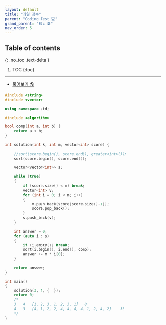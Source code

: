 ```yaml
---
layout: default
title: "과일 장수"
parent: "Coding Test 💻"
grand_parent: "Etc 🛠"
nav_order: 5
---
```


## Table of contents
{: .no_toc .text-delta }

1. TOC
{:toc}

---

* [풀어보기 🌎](https://school.programmers.co.kr/learn/courses/30/lessons/135808)

```cpp
#include <string>
#include <vector>

using namespace std;

#include <algorithm>

bool comp(int a, int b) {
	return a < b;
}

int solution(int k, int m, vector<int> score) {
	
	//sort(score.begin(), score.end(), greater<int>());
	sort(score.begin(), score.end());
	
	vector<vector<int>> s;

	while (true)
	{
		if (score.size() < m) break;
		vector<int> v;
		for (int i = 0; i < m; i++)
		{
			v.push_back(score[score.size()-1]);
			score.pop_back();
		}
		s.push_back(v);
	}

	int answer = 0;
	for (auto i : s)
	{
		if (i.empty()) break;
		sort(i.begin(), i.end(), comp);
		answer += m * i[0];
	}

	return answer;
}

int main()
{
	solution(3, 4, {  });
	return 0;
	/*
	3	4	[1, 2, 3, 1, 2, 3, 1]	8
	4	3	[4, 1, 2, 2, 4, 4, 4, 4, 1, 2, 4, 2]	33
	*/
}
```
